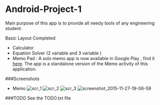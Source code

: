 # Android-Project-1


Main purpose of this app is to provide all needy tools of any engineering student. 

Basic Layout Completed 
- Calculator 
- Equation Solver (2 variable and 3 variable )
- Memo Pad :
	A solo memo app is now available in Google Play , find it [here](https://play.google.com/store/apps/details?id=com.prizm.easymemo). 
	The app is a standalone version of the Memo activity of this application.
	
###Screenshots 
- Memo
![scr_1](https://cloud.githubusercontent.com/assets/12955150/11455652/36280896-968f-11e5-9b43-b1e9b9297332.png)
![scr_2](https://cloud.githubusercontent.com/assets/12955150/11455658/5897a364-968f-11e5-86ec-2d4c2c142e09.png)
![scr_3](https://cloud.githubusercontent.com/assets/12955150/11455659/730c797c-968f-11e5-9453-a6d61fb53d27.png)
![screenshot_2015-11-27-19-06-59](https://cloud.githubusercontent.com/assets/12955150/11455661/7b1cd86e-968f-11e5-8138-8e24afcf4d83.png)


###TODO 
See the TODO.txt file 